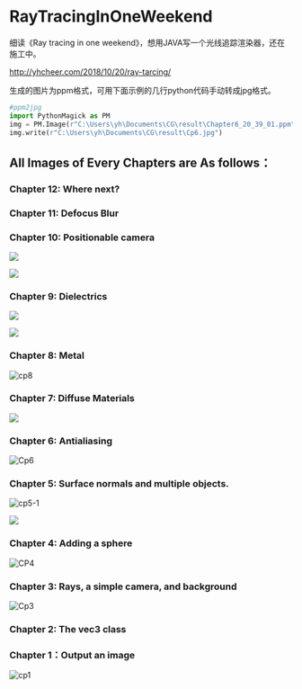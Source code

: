 # RayTracingInOneWeekend

细读《Ray tracing in one weekend》，想用JAVA写一个光线追踪渲染器，还在施工中。

http://yhcheer.com/2018/10/20/ray-tarcing/

生成的图片为ppm格式，可用下面示例的几行python代码手动转成jpg格式。

```python
#ppm2jpg
import PythonMagick as PM
img = PM.Image(r"C:\Users\yh\Documents\CG\result\Chapter6_20_39_01.ppm")
img.write(r"C:\Users\yh\Documents\CG\result\Cp6.jpg")
```

## All Images of Every Chapters are As follows：

### Chapter 12:  Where next?



### Chapter 11:   Defocus Blur



### Chapter 10:  Positionable camera

![](https://raw.githubusercontent.com/yhcheer/RayTracingInOneWeekend/master/image/Cp10.jpg)

![](https://raw.githubusercontent.com/yhcheer/RayTracingInOneWeekend/master/image/Cp10_2.jpg)

### Chapter 9:  Dielectrics

![](https://raw.githubusercontent.com/yhcheer/RayTracingInOneWeekend/master/image/Cp9.jpg)

![](https://raw.githubusercontent.com/yhcheer/RayTracingInOneWeekend/master/image/Cp9_2.jpg)

### Chapter 8:  Metal

![cp8](https://raw.githubusercontent.com/yhcheer/RayTracingInOneWeekend/master/image/Cp8.jpg)

### Chapter 7:    Diffuse Materials

![](https://raw.githubusercontent.com/yhcheer/RayTracingInOneWeekend/master/image/Cp7.jpg)

### Chapter 6:  Antialiasing

![Cp6](https://raw.githubusercontent.com/yhcheer/RayTracingInOneWeekend/master/image/Cp6.jpg)

### Chapter 5:   Surface normals and  multiple objects.

![cp5-1](https://raw.githubusercontent.com/yhcheer/RayTracingInOneWeekend/master/image/Cp5_1.jpg)

![](https://raw.githubusercontent.com/yhcheer/RayTracingInOneWeekend/master/image/Cp5_3.jpg)

### Chapter 4:  Adding a sphere

![CP4](https://raw.githubusercontent.com/yhcheer/RayTracingInOneWeekend/master/image/Cp4.jpg)

### Chapter 3:  Rays, a simple camera, and background

![Cp3](https://raw.githubusercontent.com/yhcheer/RayTracingInOneWeekend/master/image/Cp3.jpg)

### Chapter 2:   The vec3 class

### Chapter 1：Output an image

![cp1](https://raw.githubusercontent.com/yhcheer/RayTracingInOneWeekend/master/image/Cp1.jpg)